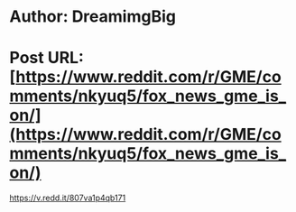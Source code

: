 # Author: DreamimgBig
# Post URL: [https://www.reddit.com/r/GME/comments/nkyuq5/fox_news_gme_is_on/](https://www.reddit.com/r/GME/comments/nkyuq5/fox_news_gme_is_on/)


https://v.redd.it/807va1p4qb171